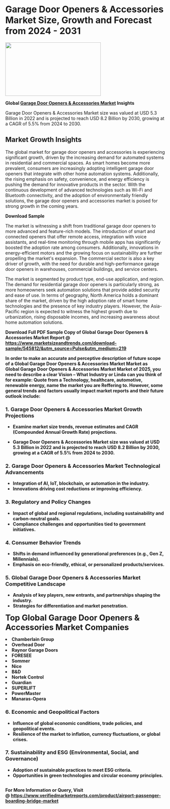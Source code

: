 <H1>Garage Door Openers & Accessories Market Size, Growth and Forecast from 2024 - 2031</H1><img class="aligncenter size-medium wp-image-584254" src="https://thirdeyenews.in/wp-content/uploads/2024/09/Global-Market-Research-300x168.jpeg" alt="" width="300" height="168" /><p><strong>Global&nbsp;<a href="https://www.marketsizeandtrends.com/download-sample/545812/&amp;utm_source=Pulse&amp;utm_medium=219">Garage Door Openers & Accessories Market</a> Insights</strong></p><p>Garage Door Openers & Accessories Market size was valued at USD 5.3 Billion in 2022 and is projected to reach USD 8.2 Billion by 2030, growing at a CAGR of 5.5% from 2024 to 2030.</p><p><h2>Market Growth Insights</h2> <p>The global market for garage door openers and accessories is experiencing significant growth, driven by the increasing demand for automated systems in residential and commercial spaces. As smart homes become more prevalent, consumers are increasingly adopting intelligent garage door openers that integrate with other home automation systems. Additionally, the rising emphasis on safety, convenience, and energy efficiency is pushing the demand for innovative products in the sector. With the continuous development of advanced technologies such as Wi-Fi and Bluetooth connectivity, and the adoption of environmentally friendly solutions, the garage door openers and accessories market is poised for strong growth in the coming years.</p> <p><strong>Download Sample</strong></p> <p>The market is witnessing a shift from traditional garage door openers to more advanced and feature-rich models. The introduction of smart and connected openers that offer remote access, integration with voice assistants, and real-time monitoring through mobile apps has significantly boosted the adoption rate among consumers. Additionally, innovations in energy-efficient motors and the growing focus on sustainability are further propelling the market's expansion. The commercial sector is also a key driver of growth, with the need for durable and high-performance garage door openers in warehouses, commercial buildings, and service centers.</p> <p>The market is segmented by product type, end-use application, and region. The demand for residential garage door openers is particularly strong, as more homeowners seek automation solutions that provide added security and ease of use. In terms of geography, North America holds a dominant share of the market, driven by the high adoption rate of smart home technologies and the presence of key industry players. However, the Asia-Pacific region is expected to witness the highest growth due to urbanization, rising disposable incomes, and increasing awareness about home automation solutions.</p> <p><strong></p><p><span class=""><strong>Download Full PDF Sample Copy of Global Garage Door Openers & Accessories Market Report</strong> @ <a href="https://www.marketsizeandtrends.com/download-sample/545812/&amp;utm_source=Pulse&amp;utm_medium=219" target="_blank">https://www.marketsizeandtrends.com/download-sample/545812/&amp;utm_source=Pulse&amp;utm_medium=219</a></span></p><p>In order to make an accurate and perceptive description of future scope of a Global&nbsp;Garage Door Openers & Accessories Market Market as Global&nbsp;Garage Door Openers & Accessories Market Market of 2025, you need to describe a clear Vision &ndash; What Industry or Linda can you think of for example: Quote from a Technology, healthcare, automotive, renewable energy, name the market you are Reffering to. However, some general trends and factors usually impact market reports and their future outlook include:</p><h3>1.&nbsp;<strong>Garage Door Openers & Accessories Market Growth Projections</strong></h3><ul><li>Examine market size trends, revenue estimates and CAGR (Compounded Annual Growth Rate) projections.</li><li><p>Garage Door Openers & Accessories Market size was valued at USD 5.3 Billion in 2022 and is projected to reach USD 8.2 Billion by 2030, growing at a CAGR of 5.5% from 2024 to 2030.</p></li></ul><h3>2.&nbsp;<strong>Garage Door Openers & Accessories Market Technological Advancements</strong></h3><ul><li>Integration of AI, IoT, blockchain, or automation in the industry.</li><li>Innovations driving cost reductions or improving efficiency.</li></ul><h3>3.&nbsp;<strong>Regulatory and Policy Changes</strong></h3><ul><li>Impact of global and regional regulations, including sustainability and carbon-neutral goals.</li><li>Compliance challenges and opportunities tied to government initiatives.</li></ul><h3>4.&nbsp;<strong>Consumer Behavior Trends</strong></h3><ul><li>Shifts in demand influenced by generational preferences (e.g., Gen Z, Millennials).</li><li>Emphasis on eco-friendly, ethical, or personalized products/services.</li></ul><h3>5.&nbsp;<strong>Global Garage Door Openers & Accessories Market Competitive Landscape</strong></h3><ul><li>Analysis of key players, new entrants, and partnerships shaping the industry.</li><li>Strategies for differentiation and market penetration.</li></ul><p data-pm-slice="1 1 []"><span style="color: inherit; font-family: inherit; font-size: 25px;">Top Global Garage Door Openers & Accessories Market Companies</span></p><div class="" data-test-id=""><p><li>Chamberlain Group</li><li> Overhead Door</li><li> Raynor Garage Doors</li><li> FORESEE</li><li> Sommer</li><li> Nice</li><li> B&D</li><li> Nortek Control</li><li> Guardian</li><li> SUPERLIFT</li><li> PowerMaster</li><li> Manaras-Opera</li></p></div><h3>6.&nbsp;<strong>Economic and Geopolitical Factors</strong></h3><ul><li>Influence of global economic conditions, trade policies, and geopolitical events.</li><li>Resilience of the market to inflation, currency fluctuations, or global crises.</li></ul><h3>7.&nbsp;<strong>Sustainability and ESG (Environmental, Social, and Governance)</strong></h3><ul><li>Adoption of sustainable practices to meet ESG criteria.</li><li>Opportunities in green technologies and circular economy principles.</li></ul><h2><strong style="font-size: 14px;">For More Information or Query, Visit @&nbsp;</strong><a style="background-color: #ffffff; font-size: 14px;" href="https://www.marketsizeandtrends.com/report/garage-door-openers-accessories-market/" target="_blank">https://www.verifiedmarketreports.com/product/airport-passenger-boarding-bridge-market</a></h2>
